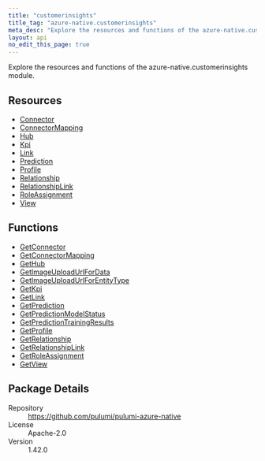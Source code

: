 ```yaml
---
title: "customerinsights"
title_tag: "azure-native.customerinsights"
meta_desc: "Explore the resources and functions of the azure-native.customerinsights module."
layout: api
no_edit_this_page: true
---
```


<!-- WARNING: this file was generated by Pulumi Docs Generator. -->
<!-- Do not edit by hand unless you're certain you know what you are doing! -->

Explore the resources and functions of the azure-native.customerinsights module.

<h2 id="resources">Resources</h2>
<ul class="api">
    <li><a href="connector" title="Connector"><span class="api-symbol api-symbol--resource"></span>Connector</a></li>
    <li><a href="connectormapping" title="ConnectorMapping"><span class="api-symbol api-symbol--resource"></span>ConnectorMapping</a></li>
    <li><a href="hub" title="Hub"><span class="api-symbol api-symbol--resource"></span>Hub</a></li>
    <li><a href="kpi" title="Kpi"><span class="api-symbol api-symbol--resource"></span>Kpi</a></li>
    <li><a href="link" title="Link"><span class="api-symbol api-symbol--resource"></span>Link</a></li>
    <li><a href="prediction" title="Prediction"><span class="api-symbol api-symbol--resource"></span>Prediction</a></li>
    <li><a href="profile" title="Profile"><span class="api-symbol api-symbol--resource"></span>Profile</a></li>
    <li><a href="relationship" title="Relationship"><span class="api-symbol api-symbol--resource"></span>Relationship</a></li>
    <li><a href="relationshiplink" title="RelationshipLink"><span class="api-symbol api-symbol--resource"></span>RelationshipLink</a></li>
    <li><a href="roleassignment" title="RoleAssignment"><span class="api-symbol api-symbol--resource"></span>RoleAssignment</a></li>
    <li><a href="view" title="View"><span class="api-symbol api-symbol--resource"></span>View</a></li>
</ul>

<h2 id="functions">Functions</h2>
<ul class="api">
    <li><a href="getconnector" title="GetConnector"><span class="api-symbol api-symbol--function"></span>GetConnector</a></li>
    <li><a href="getconnectormapping" title="GetConnectorMapping"><span class="api-symbol api-symbol--function"></span>GetConnectorMapping</a></li>
    <li><a href="gethub" title="GetHub"><span class="api-symbol api-symbol--function"></span>GetHub</a></li>
    <li><a href="getimageuploadurlfordata" title="GetImageUploadUrlForData"><span class="api-symbol api-symbol--function"></span>GetImageUploadUrlForData</a></li>
    <li><a href="getimageuploadurlforentitytype" title="GetImageUploadUrlForEntityType"><span class="api-symbol api-symbol--function"></span>GetImageUploadUrlForEntityType</a></li>
    <li><a href="getkpi" title="GetKpi"><span class="api-symbol api-symbol--function"></span>GetKpi</a></li>
    <li><a href="getlink" title="GetLink"><span class="api-symbol api-symbol--function"></span>GetLink</a></li>
    <li><a href="getprediction" title="GetPrediction"><span class="api-symbol api-symbol--function"></span>GetPrediction</a></li>
    <li><a href="getpredictionmodelstatus" title="GetPredictionModelStatus"><span class="api-symbol api-symbol--function"></span>GetPredictionModelStatus</a></li>
    <li><a href="getpredictiontrainingresults" title="GetPredictionTrainingResults"><span class="api-symbol api-symbol--function"></span>GetPredictionTrainingResults</a></li>
    <li><a href="getprofile" title="GetProfile"><span class="api-symbol api-symbol--function"></span>GetProfile</a></li>
    <li><a href="getrelationship" title="GetRelationship"><span class="api-symbol api-symbol--function"></span>GetRelationship</a></li>
    <li><a href="getrelationshiplink" title="GetRelationshipLink"><span class="api-symbol api-symbol--function"></span>GetRelationshipLink</a></li>
    <li><a href="getroleassignment" title="GetRoleAssignment"><span class="api-symbol api-symbol--function"></span>GetRoleAssignment</a></li>
    <li><a href="getview" title="GetView"><span class="api-symbol api-symbol--function"></span>GetView</a></li>
</ul>

<h2 id="package-details">Package Details</h2>
<dl class="package-details">
	<dt>Repository</dt>
	<dd><a href="https://github.com/pulumi/pulumi-azure-native">https://github.com/pulumi/pulumi-azure-native</a></dd>
	<dt>License</dt>
	<dd>Apache-2.0</dd>
	<dt>Version</dt>
	<dd>1.42.0</dd>
</dl>

